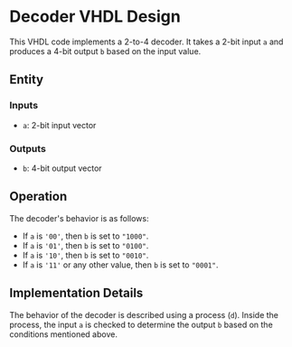 # Decoder VHDL Design

This VHDL code implements a 2-to-4 decoder. It takes a 2-bit input `a` and produces a 4-bit output `b` based on the input value.

## Entity

### Inputs

- `a`: 2-bit input vector

### Outputs

- `b`: 4-bit output vector

## Operation

The decoder's behavior is as follows:

- If `a` is `'00'`, then `b` is set to `"1000"`.
- If `a` is `'01'`, then `b` is set to `"0100"`.
- If `a` is `'10'`, then `b` is set to `"0010"`.
- If `a` is `'11'` or any other value, then `b` is set to `"0001"`.

## Implementation Details

The behavior of the decoder is described using a process (`d`). Inside the process, the input `a` is checked to determine the output `b` based on the conditions mentioned above.


